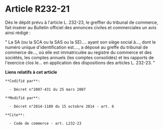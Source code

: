 # Article R232-21

Dès le dépôt prévu à l'article L. 232-23, le greffier du tribunal de commerce, fait insérer au Bulletin officiel des annonces
civiles et commerciales un avis ainsi rédigé : 

" La SA (ou la SCA ou la SAS ou la SE).... ayant son siège social à..., dont le numéro unique d'identification est...., a
déposé au greffe du tribunal de commerce de..., où elle est immatriculée au registre du commerce et des sociétés, les comptes
annuels (les comptes consolidés) et les rapports de l'exercice clos le... en application des dispositions des articles L.
232-23. "

**Liens relatifs à cet article**

	**Codifié par**:

	  - Décret n°2007-431 du 25 mars 2007

	**Modifié par**:

	  - Décret n°2014-1189 du 15 octobre 2014 - art. 6

	**Cite**:

	  - Code de commerce - art. L232-23
